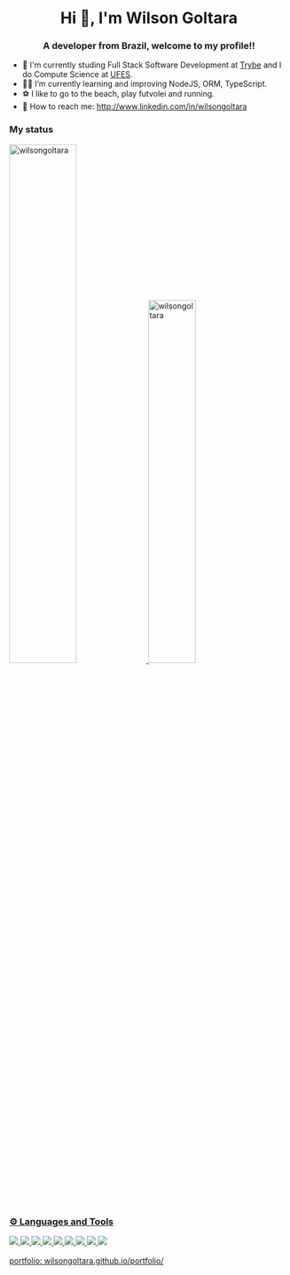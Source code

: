 ### <h1 align="center">Hi 👋, I'm Wilson Goltara</h1>

<h3 align="center">A developer from Brazil, welcome to my profile!!</h3>

- 🏫 I'm currently studing Full Stack Software Development at <a href="https://betrybe.com" target="_blank">Trybe</a> and I do Compute Science at <a href="https://www.ufes.br/" target="_blank">UFES</a>.
- 🧑‍💻 I’m currently learning and improving NodeJS, ORM, TypeScript.
- ⚽ I like to go to the beach, play futvolei and running. 
- 📩 How to reach me: http://www.linkedin.com/in/wilsongoltara

### My status
 <div display="inline">
  <a href="https://github.com/wilsongoltara">
  <img width="49%" src="https://github-readme-stats.vercel.app/api?username=wilsongoltara&show_icons=true&count_private=true&theme=dark" alt="wilsongoltara" />
  <img width="41%"  src="https://github-readme-stats.vercel.app/api/top-langs?username=wilsongoltara&show_icons=true&locale=en&layout=compact&theme=dark" alt="wilsongoltara" />
 </div>
 
### ⚙️ Languages and Tools
<div align = "left">
  <img src = "https://img.shields.io/badge/-React-blue?style=for-the-badge&logo=React&logoColor=white">
  <img src = "https://img.shields.io/badge/-Tailwind-black?style=for-the-badge&logo=TailwindCSS&logoColor=white">
  <img src = "https://img.shields.io/badge/-Javascript-yellow?style=for-the-badge&logo=javascript&logoColor=white">
  <img src = "https://img.shields.io/badge/-NodeJS-brightgreen?style=for-the-badge&logo=node.js&logoColor=white">
  <img src = "https://img.shields.io/badge/-Redux-purple?style=for-the-badge&logo=redux&logoColor=white">
  <img src = "https://img.shields.io/badge/-Jest-red?style=for-the-badge&logo=jest&logoColor=white">
  <img src = "https://img.shields.io/badge/-MySQL-blue?style=for-the-badge&logo=mysql&logoColor=white">
  <img src = "https://img.shields.io/badge/-Git-orange?style=for-the-badge&logo=git&logoColor=white">
  <img src = "https://img.shields.io/badge/-Github-gray?style=for-the-badge&logo=github&logoColor=white">
</div>
</br>
portfolio: <a href="https://wilsongoltara.github.io/portfolio/">wilsongoltara.github.io/portfolio/</a>
